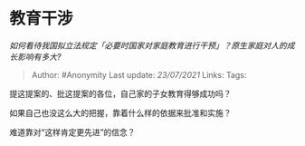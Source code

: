 # 教育干涉
*如何看待我国拟立法规定「必要时国家对家庭教育进行干预」？原生家庭对人的成长影响有多大?*

> Author: #Anonymity
> Last update: *23/07/2021* 
> Links:
> Tags:  

 
提这提案的、批这提案的各位，自己家的子女教育得够成功吗？

如果自己也没这么大的把握，靠着什么样的依据来批准和实施？

难道靠对“这样肯定更先进”的信念？



